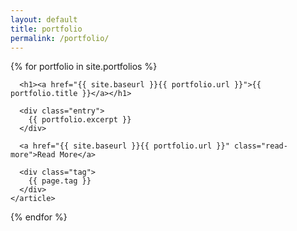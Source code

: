 ```yaml
---
layout: default
title: portfolio
permalink: /portfolio/
---
```


<div class="portfolio">
  {% for portfolio in site.portfolios %}
    <article class="portfolio {{ portfolio.tag }}">

      <h1><a href="{{ site.baseurl }}{{ portfolio.url }}">{{ portfolio.title }}</a></h1>

      <div class="entry">
        {{ portfolio.excerpt }}
      </div>

      <a href="{{ site.baseurl }}{{ portfolio.url }}" class="read-more">Read More</a>
      
      <div class="tag">
        {{ page.tag }}
      </div>
    </article>
  {% endfor %}